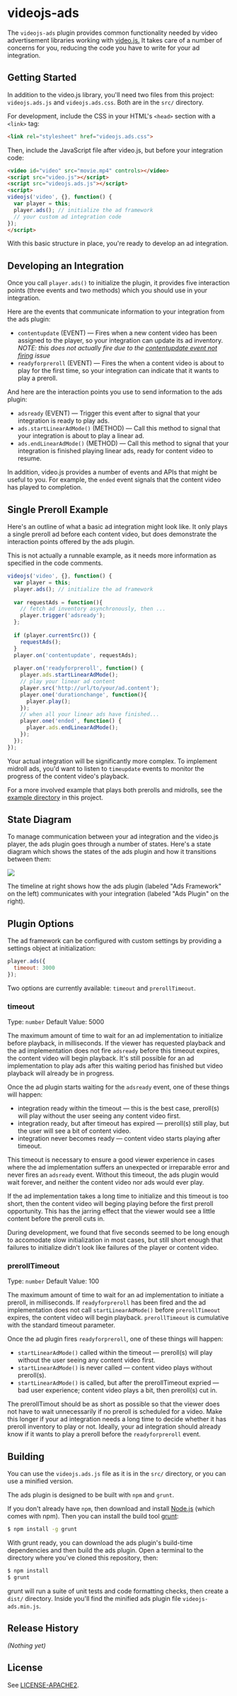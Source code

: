 # videojs-ads

The `videojs-ads` plugin provides common functionality needed by video advertisement libraries working with [video.js.](http://www.videojs.com/)
It takes care of a number of concerns for you, reducing the code you have to write for your ad integration.

## Getting Started

In addition to the video.js library, you'll need two files from this project: `videojs.ads.js` and `videojs.ads.css`.
Both are in the `src/` directory.

For development, include the CSS in your HTML's `<head>` section with a `<link>` tag:

```html
<link rel="stylesheet" href="videojs.ads.css">
```

Then, include the JavaScript file after video.js, but before your integration code:

```html
<video id="video" src="movie.mp4" controls></video>
<script src="video.js"></script>
<script src="videojs.ads.js"></script>
<script>
videojs('video', {}, function() {
  var player = this;
  player.ads(); // initialize the ad framework
  // your custom ad integration code
});
</script>
```

With this basic structure in place, you're ready to develop an ad integration.

## Developing an Integration

Once you call `player.ads()` to initialize the plugin, it provides five interaction points (three events and two methods) which you should use in your integration.

Here are the events that communicate information to your integration from the ads plugin:

 * `contentupdate` (EVENT) — Fires when a new content video has been assigned to the player, so your integration can update its ad inventory. _NOTE: this does not actually fire due to the [contentupdate event not firing](issues/2) issue_
 * `readyforpreroll` (EVENT) — Fires the when a content video is about to play for the first time, so your integration can indicate that it wants to play a preroll.

And here are the interaction points you use to send information to the ads plugin:

 * `adsready` (EVENT) — Trigger this event after to signal that your integration is ready to play ads.
 * `ads.startLinearAdMode()` (METHOD) — Call this method to signal that your integration is about to play a linear ad.
 * `ads.endLinearAdMode()` (METHOD) — Call this method to signal that your integration is finished playing linear ads, ready for content video to resume.

In addition, video.js provides a number of events and APIs that might be useful to you.
For example, the `ended` event signals that the content video has played to completion.

## Single Preroll Example

Here's an outline of what a basic ad integration might look like.
It only plays a single preroll ad before each content video, but does demonstrate the interaction points offered by the ads plugin.

This is not actually a runnable example, as it needs more information as specified in the code comments.

```js
videojs('video', {}, function() {
  var player = this;
  player.ads(); // initialize the ad framework
  
  var requestAds = function(){
    // fetch ad inventory asynchronously, then ...
    player.trigger('adsready');
  };
  
  if (player.currentSrc()) {
    requestAds();
  }
  player.on('contentupdate', requestAds);
  
  player.on('readyforpreroll', function() {
    player.ads.startLinearAdMode();
    // play your linear ad content
    player.src('http://url/to/your/ad.content');
    player.one('durationchange', function(){
      player.play();
    });
    // when all your linear ads have finished...
    player.one('ended', function() {
      player.ads.endLinearAdMode();
    });
  });
});
```

Your actual integration will be significantly more complex.
To implement midroll ads, you'd want to listen to `timeupdate` events to monitor the progress of the content video's playback.

For a more involved example that plays both prerolls and midrolls, see the [example directory](example) in this project.

## State Diagram

To manage communication between your ad integration and the video.js player, the ads plugin goes through a number of states.
Here's a state diagram which shows the states of the ads plugin and how it transitions between them:

![](ad-states.png)

The timeline at right shows how the ads plugin (labeled "Ads Framework" on the left) communicates with your integration (labeled "Ads Plugin" on the right).

## Plugin Options

The ad framework can be configured with custom settings by providing a settings object at initialization:

```js
player.ads({
  timeout: 3000
});
```

Two options are currently available: `timeout` and `prerollTimeout`.

### timeout

Type: `number`
Default Value: 5000

The maximum amount of time to wait for an ad implementation to initialize before playback, in milliseconds.
If the viewer has requested playback and the ad implementation does not fire `adsready` before this timeout expires, the content video will begin playback.
It's still possible for an ad implementation to play ads after this waiting period has finished but video playback will already be in progress.

Once the ad plugin starts waiting for the `adsready` event, one of these things will happen:

 * integration ready within the timeout — this is the best case, preroll(s) will play without the user seeing any content video first.
 * integration ready, but after timeout has expired — preroll(s) still play, but the user will see a bit of content video.
 * integration never becomes ready — content video starts playing after timeout.

This timeout is necessary to ensure a good viewer experience in cases where the ad implementation suffers an unexpected or irreparable error and never fires an `adsready` event.
Without this timeout, the ads plugin would wait forever, and neither the content video nor ads would ever play.

If the ad implementation takes a long time to initialize and this timeout is too short, then the content video will beging playing before the first preroll opportunity.
This has the jarring effect that the viewer would see a little content before the preroll cuts in.

During development, we found that five seconds seemed to be long enough to accomodate slow initialization in most cases, but still short enough that failures to initialize didn't look like failures of the player or content video.

### prerollTimeout

Type: `number`
Default Value: 100

The maximum amount of time to wait for an ad implementation to initiate a preroll, in milliseconds.
If `readyforpreroll` has been fired and the ad implementation does not call `startLinearAdMode()` before `prerollTimeout` expires, the content video will begin playback.
`prerollTimeout` is cumulative with the standard timeout parameter.

Once the ad plugin fires `readyforpreroll`, one of these things will happen:

 * `startLinearAdMode()` called within the timeout — preroll(s) will play without the user seeing any content video first.
 * `startLinearAdMode()` is never called — content video plays without preroll(s).
 * `startLinearAdMode()` is called, but after the prerollTimeout expried — bad user experience; content video plays a bit, then preroll(s) cut in.

The prerollTimout should be as short as possible so that the viewer does not have to wait unnecessarily if no preroll is scheduled for a video.
Make this longer if your ad integration needs a long time to decide whether it has preroll inventory to play or not.
Ideally, your ad integration should already know if it wants to play a preroll before the `readyforpreroll` event.

## Building

You can use the `videojs.ads.js` file as it is in the `src/` directory, or you can use a minified version.

The ads plugin is designed to be built with `npm` and `grunt`.

If you don't already have `npm`, then download and install [Node.js](http://nodejs.org/) (which comes with npm).
Then you can install the build tool [grunt](http://gruntjs.com/):

```sh
$ npm install -g grunt
```

With grunt ready, you can download the ads plugin's build-time dependencies and then build the ads plugin.
Open a terminal to the directory where you've cloned this repository, then:

```sh
$ npm install
$ grunt
```

grunt will run a suite of unit tests and code formatting checks, then create a `dist/` directory.
Inside you'll find the minified ads plugin file `videojs-ads.min.js`.

## Release History

_(Nothing yet)_

## License

See [LICENSE-APACHE2](LICENSE-APACHE2).
